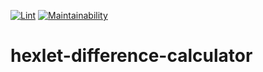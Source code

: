 [![Lint](https://github.com/iashchuk/hexlet-difference-calculator/workflows/Lint/badge.svg)](https://github.com/iashchuk/hexlet-difference-calculator/actions)
[![Maintainability](https://api.codeclimate.com/v1/badges/e5c14b10fcac5a9f3d82/maintainability)](https://codeclimate.com/github/iashchuk/hexlet-difference-calculator/maintainability)

# hexlet-difference-calculator
